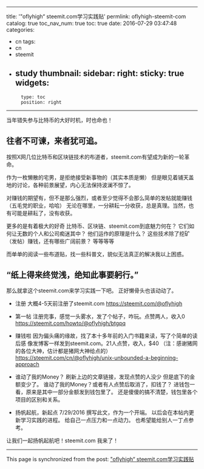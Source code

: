
---
title: '"oflyhigh“ steemit.com学习实践贴'
permlink: oflyhigh-steemit-com
catalog: true
toc_nav_num: true
toc: true
date: 2016-07-29 03:47:48
categories:
- cn
tags:
- cn
- steemit
- study
thumbnail: 
sidebar:
    right:
        sticky: true
widgets:
    -
        type: toc
        position: right
---


当年错失参与比特币的大好时机，时也命也！

## 往者不可谏，来者犹可追。
按照X网几位比特币和区块链技术的布道者，steemit.com有望成为新的一轮革命。

作为一枚懒散的宅男，是拒绝接受新事物的（其实本质是懒）
但是眼见着铺天盖地的讨论，各种前景展望，内心无法保持波澜不惊了。

对赚钱的期望有，但不是那么强烈，或者至少觉得不会那么简单的发帖就能赚钱（五毛党的职业，哈哈）
无论在哪里，一分耕耘一分收获，总是真理。当然，也有可能是耕耘了，没有收获。

更多的是有着极大的好奇
比特币、区块链、steemit.com到底魅力何在？
它们如何让无数的个人和公司痴迷其中？
他们运作的原理是什么？
这些技术除了挖矿（发帖）赚钱，还有哪些广阔前景？
等等等等

而单单的阅读一些布道贴，找一些科普文，貌似无法真正的解决我以上困惑。
## “纸上得来终觉浅，绝知此事要躬行。”

那么就拿这个steemit.com来学习实践一下吧。
正好懒骨头也该动动了。

* 注册
大概4-5天前注册了steemit.com
https://steemit.com/@oflyhigh

 * 第一帖
注册完事，感觉一头雾水，发了个帖子，咋玩。点赞两人，收入0
https://steemit.com/howto/@oflyhigh/btgpq

 * 赚钱啦
因为偏头痛的缘故，找了本十多年前的入门书籍来读，写了个简单的读后感
像发博客一样发到steemit.com。21人点赞，收入，$40
（注：感谢猪网的各位大神，估计都是猪网大神给点的）
https://steemit.com/cn/@oflyhigh/unix-unbounded-a-beginning-approach

 * 谁动了我的Money？
刷新上边的文章链接，发现点赞的人没少
但是底下的金额变少了。
谁动了我的Money？或者有人点赞后取消了，扣钱了？
进钱包一看，原来是其中一部分金额发到钱包里了。
还是傻傻的搞不清楚，钱包里各个项目的区别和关系。

 * 扬帆起航，新起点
7/29/2016
撰写此文，作为一个开端。
以后会在本帖内更新学习实践的进程。
给自己一点压力和一点动力。
也希望能给别人一丁点参考。

让我们一起扬帆起航吧！steemit.com 我来了！

- - -

This page is synchronized from the post: ["oflyhigh“ steemit.com学习实践贴](https://steemit.com/@oflyhigh/oflyhigh-steemit-com)
